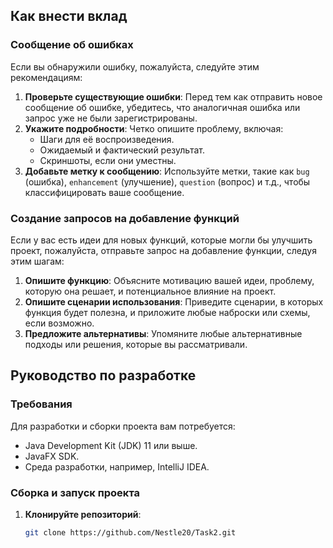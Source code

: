 ## Как внести вклад

### Сообщение об ошибках

Если вы обнаружили ошибку, пожалуйста, следуйте этим рекомендациям:

1. **Проверьте существующие ошибки**: Перед тем как отправить новое сообщение об ошибке, убедитесь, что аналогичная ошибка или запрос уже не были зарегистрированы. 
2. **Укажите подробности**: Четко опишите проблему, включая:
   - Шаги для её воспроизведения.
   - Ожидаемый и фактический результат.
   - Скриншоты, если они уместны.
3. **Добавьте метку к сообщению**: Используйте метки, такие как `bug` (ошибка), `enhancement` (улучшение), `question` (вопрос) и т.д., чтобы классифицировать ваше сообщение.

### Создание запросов на добавление функций

Если у вас есть идеи для новых функций, которые могли бы улучшить проект, пожалуйста, отправьте запрос на добавление функции, следуя этим шагам:

1. **Опишите функцию**: Объясните мотивацию вашей идеи, проблему, которую она решает, и потенциальное влияние на проект.
2. **Опишите сценарии использования**: Приведите сценарии, в которых функция будет полезна, и приложите любые наброски или схемы, если возможно.
3. **Предложите альтернативы**: Упомяните любые альтернативные подходы или решения, которые вы рассматривали.

## Руководство по разработке

### Требования

Для разработки и сборки проекта вам потребуется:

- Java Development Kit (JDK) 11 или выше.
- JavaFX SDK.
- Среда разработки, например, IntelliJ IDEA.

### Сборка и запуск проекта

1. **Клонируйте репозиторий**:
   ```bash
   git clone https://github.com/Nestle20/Task2.git
